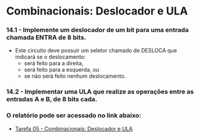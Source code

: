 # Combinacionais: Deslocador e ULA

### 14.1 - Implemente um deslocador de um bit para uma entrada chamada ENTRA de 8 bits.

- Este circuito deve possuir um seletor chamado de DESLOCA que indicará se o deslocamento:
	- será feito para a direita,
	- será feito para a esquerda, ou
	- se não será feito nenhum deslocamento.

### 14.2 - Implementar uma ULA que realize as operações entre as entradas A e B, de 8 bits cada.


### O relatório pode ser acessado no link abaixo:

- [Tarefa 05 - Combinacionais: Deslocador e ULA](https://docs.google.com/document/d/1PmLqHg7ypGssO7xNDeg2wK_QI0rwsaGez678Ji1NuLo)
